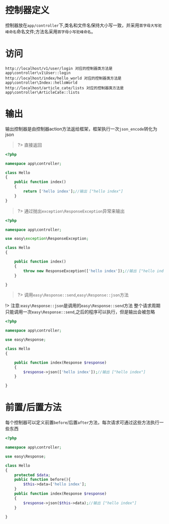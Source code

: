 # 控制器定义

控制器放在`app/controller`下,类名和文件名保持大小写一致，并采用`首字母大写驼峰命名`命名文件;方法名采用`首字母小写驼峰命名`。


# 访问
```
http://localhost/v1/user/login 对应的控制器类方法是 app\controller\v1\User::login
http://localhost/index/hello_world 对应的控制器类方法是 app\controller\Index::helloWorld
http://localhost/article_cate/lists 对应的控制器类方法是 app\controller\ArticleCate::lists
```

# 输出
输出控制器是由控制器action方法返给框架，框架执行一次`json_encode`转化为json

>?> 直接返回

```php
<?php

namespace app\controller;

class Hello
{
    public function index()
    {
        return ['hello index'];//输出 ["hello index"]
    }
}
```
>?> 通过抛出`exception\ResponseException`异常来输出

```php
<?php

namespace app\controller;

use easy\exception\ResponseException;

class Hello
{

    public function index()
    {
        throw new ResponseException(['hello index']);//输出 ["hello index"]
    }

}
```
>?> 调用`easy\Response::send`,`easy\Response::json`方法

!> 注意:`easy\Response::json`是调用的`easy\Response::send`方法 整个请求周期只能调用一次`easy\Response::send`,之后的程序可以执行，但是输出会被忽略
```php
<?php

namespace app\controller;

use easy\Response;

class Hello
{

    public function index(Response $response)
    {
        $response->json(['hello index']);//输出 ["hello index"]
    }

}
```




# 前置/后置方法
每个控制器可以定义前置`before`/后置`after`方法，每次请求可通过这些方法执行一些东西

```php
<?php

namespace app\controller;

use easy\Response;

class Hello
{
    protected $data;
    public function before(){
        $this->data=['hello index'];
    }
    public function index(Response $response)
    {
        $response->json($this->data);//输出 ["hello index"]
    }

}
```